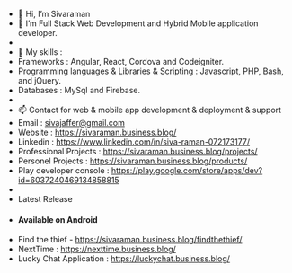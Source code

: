 - 👋 Hi, I’m Sivaraman
- 👀 I’m Full Stack Web Development and Hybrid Mobile application developer.
- 
- 🌱 My skills :
- Frameworks : Angular, React, Cordova and Codeigniter.
- Programming languages & Libraries & Scripting : Javascript, PHP, Bash, and jQuery.
- Databases : MySql and Firebase.
- 
- 📫 Contact for web & mobile app development & deployment & support
- Email : sivajaffer@gmail.com
- Website : https://sivaraman.business.blog/
- Linkedin : https://www.linkedin.com/in/siva-raman-072173177/
- Professional Projects : https://sivaraman.business.blog/projects/
- Personel Projects : https://sivaraman.business.blog/products/
- Play developer console : https://play.google.com/store/apps/dev?id=6037240469134858815
- 
- Latest Release
- #### Available on Android ####
- Find the thief - https://sivaraman.business.blog/findthethief/
- NextTime : https://nexttime.business.blog/
- Lucky Chat Application : https://luckychat.business.blog/
